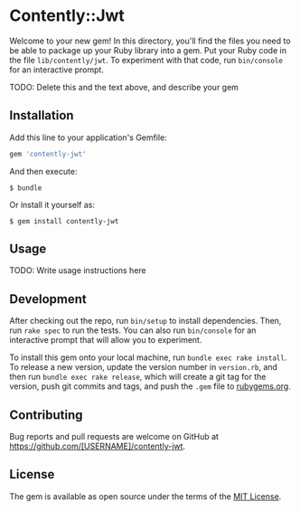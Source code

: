 # Contently::Jwt

Welcome to your new gem! In this directory, you'll find the files you need to be able to package up your Ruby library into a gem. Put your Ruby code in the file `lib/contently/jwt`. To experiment with that code, run `bin/console` for an interactive prompt.

TODO: Delete this and the text above, and describe your gem

## Installation

Add this line to your application's Gemfile:

```ruby
gem 'contently-jwt'
```

And then execute:

    $ bundle

Or install it yourself as:

    $ gem install contently-jwt

## Usage

TODO: Write usage instructions here

## Development

After checking out the repo, run `bin/setup` to install dependencies. Then, run `rake spec` to run the tests. You can also run `bin/console` for an interactive prompt that will allow you to experiment.

To install this gem onto your local machine, run `bundle exec rake install`. To release a new version, update the version number in `version.rb`, and then run `bundle exec rake release`, which will create a git tag for the version, push git commits and tags, and push the `.gem` file to [rubygems.org](https://rubygems.org).

## Contributing

Bug reports and pull requests are welcome on GitHub at https://github.com/[USERNAME]/contently-jwt.

## License

The gem is available as open source under the terms of the [MIT License](https://opensource.org/licenses/MIT).
